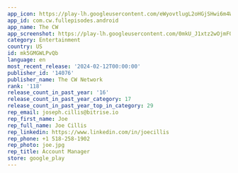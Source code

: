 ```yaml
---
app_icon: https://play-lh.googleusercontent.com/eWyovtlugL2oHGjSHwi6m4WDGJDBxO3lueqONVf2wa-0uvStCFgTBI9NwgJVcpVQJ74
app_id: com.cw.fullepisodes.android
app_name: The CW
app_screenshot: https://play-lh.googleusercontent.com/0mkU_J1xtz2wOjmFOCtQkh03p_tJJSj44zfkE01mDJC1X8t7WRDstfaFUOz5JmFdHAhK
category: Entertainment
country: US
id: mk5GMGWLPvQb
language: en
most_recent_release: '2024-02-12T00:00:00'
publisher_id: '14076'
publisher_name: The CW Network
rank: '118'
release_count_in_past_year: '16'
release_count_in_past_year_category: 17
release_count_in_past_year_top_in_category: 29
rep_email: joseph.cillis@bitrise.io
rep_first_name: Joe
rep_full_name: Joe Cillis
rep_linkedin: https://www.linkedin.com/in/joecillis
rep_phone: +1 518-258-1902
rep_photo: joe.jpg
rep_title: Account Manager
store: google_play
---
```

